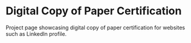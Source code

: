 # Digital Copy of Paper Certification
Project page showcasing digital copy of paper certification for websites such as LinkedIn profile.
